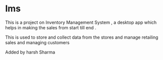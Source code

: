# Ims

This is a project on Inventory Management System , a desktop app which helps in making the sales from start till end .

This is used to store and collect data from the stores and manage retailing sales and managing customers

Added by harsh Sharma